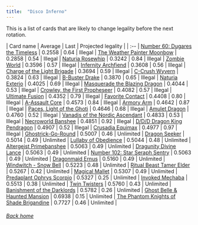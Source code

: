 ```yaml
---
title:  "Disco Inferno"
---
```


This is a list of cards that are likely to change legality before the next rotation.

| Card name | Average | Last | Projected legality |
| :-- |
[Number 60: Dugares the Timeless](https://db.ygoprodeck.com/card/?search=Number%2060:%20Dugares%20the%20Timeless) | 0.2558 | 0.64 | Illegal |
[The Weather Painter Moonbow](https://db.ygoprodeck.com/card/?search=The%20Weather%20Painter%20Moonbow) | 0.2858 | 0.54 | Illegal |
[Naturia Rosewhip](https://db.ygoprodeck.com/card/?search=Naturia%20Rosewhip) | 0.3242 | 0.84 | Illegal |
[Zombie World](https://db.ygoprodeck.com/card/?search=Zombie%20World) | 0.3596 | 0.57 | Illegal |
[Infernity Archfiend](https://db.ygoprodeck.com/card/?search=Infernity%20Archfiend) | 0.3608 | 0.56 | Illegal |
[Charge of the Light Brigade](https://db.ygoprodeck.com/card/?search=Charge%20of%20the%20Light%20Brigade) | 0.3694 | 0.59 | Illegal |
[C-Crush Wyvern](https://db.ygoprodeck.com/card/?search=C-Crush%20Wyvern) | 0.3824 | 0.63 | Illegal |
[B-Buster Drake](https://db.ygoprodeck.com/card/?search=B-Buster%20Drake) | 0.3870 | 0.65 | Illegal |
[Naturia Exterio](https://db.ygoprodeck.com/card/?search=Naturia%20Exterio) | 0.4025 | 0.69 | Illegal |
[Masquerade the Blazing Dragon](https://db.ygoprodeck.com/card/?search=Masquerade%20the%20Blazing%20Dragon) | 0.4044 | 0.53 | Illegal |
[Crowley, the First Propheseer](https://db.ygoprodeck.com/card/?search=Crowley,%20the%20First%20Propheseer) | 0.4082 | 0.57 | Illegal |
[Ultimate Fusion](https://db.ygoprodeck.com/card/?search=Ultimate%20Fusion) | 0.4352 | 0.79 | Illegal |
[Favorite Contact](https://db.ygoprodeck.com/card/?search=Favorite%20Contact) | 0.4408 | 0.80 | Illegal |
[A-Assault Core](https://db.ygoprodeck.com/card/?search=A-Assault%20Core) | 0.4573 | 0.84 | Illegal |
[Armory Arm](https://db.ygoprodeck.com/card/?search=Armory%20Arm) | 0.4642 | 0.87 | Illegal |
[Paces, Light of the Ghoti](https://db.ygoprodeck.com/card/?search=Paces,%20Light%20of%20the%20Ghoti) | 0.4646 | 0.68 | Illegal |
[Amulet Dragon](https://db.ygoprodeck.com/card/?search=Amulet%20Dragon) | 0.4760 | 0.52 | Illegal |
[Vanadis of the Nordic Ascendant](https://db.ygoprodeck.com/card/?search=Vanadis%20of%20the%20Nordic%20Ascendant) | 0.4833 | 0.53 | Illegal |
[Necroworld Banshee](https://db.ygoprodeck.com/card/?search=Necroworld%20Banshee) | 0.4851 | 0.92 | Illegal |
[D/D/D Dragon King Pendragon](https://db.ygoprodeck.com/card/?search=D/D/D%20Dragon%20King%20Pendragon) | 0.4907 | 0.52 | Illegal |
[Crusadia Equimax](https://db.ygoprodeck.com/card/?search=Crusadia%20Equimax) | 0.4977 | 0.97 | Illegal |
[Ghostrick-Go-Round](https://db.ygoprodeck.com/card/?search=Ghostrick-Go-Round) | 0.5007 | 0.46 | Unlimited |
[Dragon Seeker](https://db.ygoprodeck.com/card/?search=Dragon%20Seeker) | 0.5014 | 0.49 | Unlimited |
[Lullaby of Obedience](https://db.ygoprodeck.com/card/?search=Lullaby%20of%20Obedience) | 0.5044 | 0.48 | Unlimited |
[Altergeist Primebanshee](https://db.ygoprodeck.com/card/?search=Altergeist%20Primebanshee) | 0.5063 | 0.49 | Unlimited |
[Dragunity Divine Lance](https://db.ygoprodeck.com/card/?search=Dragunity%20Divine%20Lance) | 0.5063 | 0.49 | Unlimited |
[Number 102: Star Seraph Sentry](https://db.ygoprodeck.com/card/?search=Number%20102:%20Star%20Seraph%20Sentry) | 0.5063 | 0.49 | Unlimited |
[Dragonmaid Ernus](https://db.ygoprodeck.com/card/?search=Dragonmaid%20Ernus) | 0.5160 | 0.49 | Unlimited |
[Windwitch - Snow Bell](https://db.ygoprodeck.com/card/?search=Windwitch%20-%20Snow%20Bell) | 0.5223 | 0.48 | Unlimited |
[Ritual Beast Tamer Elder](https://db.ygoprodeck.com/card/?search=Ritual%20Beast%20Tamer%20Elder) | 0.5267 | 0.42 | Unlimited |
[Magical Mallet](https://db.ygoprodeck.com/card/?search=Magical%20Mallet) | 0.5307 | 0.49 | Unlimited |
[Predaplant Ophrys Scorpio](https://db.ygoprodeck.com/card/?search=Predaplant%20Ophrys%20Scorpio) | 0.5327 | 0.25 | Unlimited |
[Invoked Mechaba](https://db.ygoprodeck.com/card/?search=Invoked%20Mechaba) | 0.5513 | 0.38 | Unlimited |
[Twin Twisters](https://db.ygoprodeck.com/card/?search=Twin%20Twisters) | 0.5760 | 0.43 | Unlimited |
[Banishment of the Darklords](https://db.ygoprodeck.com/card/?search=Banishment%20of%20the%20Darklords) | 0.5782 | 0.26 | Unlimited |
[Ghost Belle & Haunted Mansion](https://db.ygoprodeck.com/card/?search=Ghost%20Belle%20%26%20Haunted%20Mansion) | 0.6938 | 0.15 | Unlimited |
[The Phantom Knights of Shade Brigandine](https://db.ygoprodeck.com/card/?search=The%20Phantom%20Knights%20of%20Shade%20Brigandine) | 0.7727 | 0.46 | Unlimited |

###### [Back home](index)